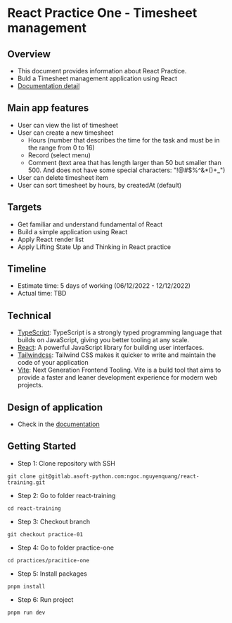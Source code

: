 # React Practice One - Timesheet management

## Overview

- This document provides information about React Practice.
- Buld a Timesheet management application using React
- [Documentation detail](https://docs.google.com/document/d/1JiVp0QuiaAOfwwxdXu_12-T8X8nTMmBqSaDs1I5R3fM/edit#heading=h.ar0k1bmftkqn)

## Main app features

- User can view the list of timesheet
- User can create a new timesheet
  - Hours (number that describes the time for the task and must be in the range from 0 to 16)
  - Record (select menu)
  - Comment (text area that has length larger than 50 but smaller than 500. And does not have some special characters: "!@#$%^&\*()+\_")
- User can delete timesheet item
- User can sort timesheet by hours, by createdAt (default)

## Targets

- Get familiar and understand fundamental of React
- Build a simple application using React
- Apply React render list
- Apply Lifting State Up and Thinking in React practice

## Timeline

- Estimate time: 5 days of working (06/12/2022 - 12/12/2022)
- Actual time: TBD

## Technical

- [TypeScript](https://www.typescriptlang.org/): TypeScript is a strongly typed programming language that builds on JavaScript, giving you better tooling at any scale.
- [React](https://reactjs.org/): A powerful JavaScript library for building user interfaces.
- [Tailwindcss](https://tailwindcss.com/): Tailwind CSS makes it quicker to write and maintain the code of your application
- [Vite](https://vitejs.dev/): Next Generation Frontend Tooling. Vite is a build tool that aims to provide a faster and leaner development experience for modern web projects.

## Design of application

- Check in the [documentation](https://docs.google.com/document/d/1JiVp0QuiaAOfwwxdXu_12-T8X8nTMmBqSaDs1I5R3fM/edit#heading=h.8712ie1wzqll)

## Getting Started

- Step 1: Clone repository with SSH

```
git clone git@gitlab.asoft-python.com:ngoc.nguyenquang/react-training.git
```

- Step 2: Go to folder react-training

```
cd react-training
```

- Step 3: Checkout branch

```
git checkout practice-01
```

- Step 4: Go to folder practice-one

```
cd practices/pracitice-one
```

- Step 5: Install packages

```
pnpm install
```

- Step 6: Run project

```
pnpm run dev
```
